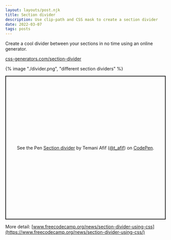 ```yaml
---
layout: layouts/post.njk
title: Section divider
description: Use clip-path and CSS mask to create a section divider
date: 2022-03-07
tags: posts
---
```


Create a cool divider between your sections in no time using an online generator.

[css-generators.com/section-divider](http://css-generators.com/section-divider/)

{% image "./divider.png", "different section dividers" %}


<p class="codepen" data-height="450" data-default-tab="result" data-slug-hash="eYPpYPB" data-preview="true" data-user="t_afif" style="height: 450px; box-sizing: border-box; display: flex; align-items: center; justify-content: center; border: 2px solid; margin: 1em 0; padding: 1em;">
  <span>See the Pen <a href="https://codepen.io/t_afif/pen/eYPpYPB">
  Section divider</a> by Temani Afif (<a href="https://codepen.io/t_afif">@t_afif</a>)
  on <a href="https://codepen.io">CodePen</a>.</span>
</p>
<script async src="https://cpwebassets.codepen.io/assets/embed/ei.js"></script>

More detail: [www.freecodecamp.org/news/section-divider-using-css](https://www.freecodecamp.org/news/section-divider-using-css/)